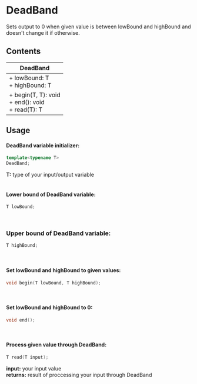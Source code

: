 # DeadBand

Sets output to 0 when given value is between lowBound and highBound and doesn't change it if otherwise.

## Contents

| DeadBand                                                     |
|--------------------------------------------------------------|
| + lowBound: T <br /> + highBound: T                          |
| + begin(T, T): void <br /> + end(): void <br /> + read(T): T |

## Usage
#### DeadBand variable initializer:
```cpp
template<typename T>
DeadBand;
```
**T:** type of your input/output variable<br/>
<br/>

#### Lower bound of DeadBand variable:
```cpp
T lowBound;
```
<br/>

### Upper bound of DeadBand variable:
```cpp
T highBound;
```
<br/>

#### Set lowBound and highBound to given values:
```cpp
void begin(T lowBound, T highBound);
```
<br/>

#### Set lowBound and highBound to 0:
```cpp
void end();
```
<br/>

#### Process given value through DeadBand:
```cpp
T read(T input);
```
**input:** your input value<br/>
**returns:** result of proccessing your input through DeadBand
